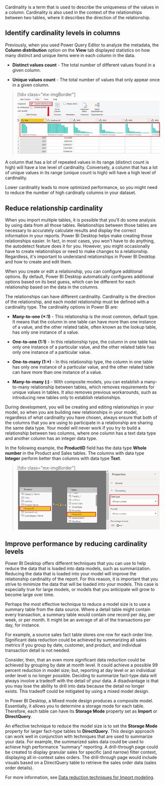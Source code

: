 Cardinality is a term that is used to describe the uniqueness of the values in a column. Cardinality is also used in the context of the relationships between two tables, where it describes the direction of the relationship.

## Identify cardinality levels in columns

Previously, when you used Power Query Editor to analyze the metadata, the **Column distribution** option on the **View** tab displayed statistics on how many distinct and unique items were in each column in the data.

-   **Distinct values count** - The total number of different values found in a given column.

-   **Unique values count** - The total number of values that only appear once in a given column.

> [!div class="mx-imgBorder"]
> [![Screenshot of column distribution statistics.](../media/4-column-distribution-statistics-ssm.png)](../media/4-column-distribution-statistics-ssm.png#lightbox)

A column that has a lot of repeated values in its range (distinct count is high) will have a low level of cardinality. Conversely, a column that has a lot of unique values in its range (unique count is high) will have a high level of cardinality.

Lower cardinality leads to more optimized performance, so you might need to reduce the number of high cardinally columns in your dataset.

## Reduce relationship cardinality

When you import multiple tables, it is possible that you'll do some analysis by using data from all those tables. Relationships between those tables are necessary to accurately calculate results and display the correct information in your reports. Power BI Desktop helps make creating those relationships easier. In fact, in most cases, you won't have to do anything, the autodetect feature does it for you. However, you might occasionally have to create relationships or need to make changes to a relationship. Regardless, it's important to understand relationships in Power BI Desktop and how to create and edit them.

When you create or edit a relationship, you can configure additional options. By default, Power BI Desktop automatically configures additional options based on its best guess, which can be different for each relationship based on the data in the columns.

The relationships can have different cardinality. Cardinality is the direction of the relationship, and each model relationship must be defined with a cardinality type. The cardinality options in Power BI are:

-   **Many-to-one (*:1)** - This relationship is the most common, default type. It means that the column in one table can have more than one instance of a value, and the other related table, often known as the lookup table, has only one instance of a value.

-   **One-to-one (1:1)** - In this relationship type, the column in one table has only one instance of a particular value, and the other related table has only one instance of a particular value.

-   **One-to-many (1:*)** - In this relationship type, the column in one table has only one instance of a particular value, and the other related table can have more than one instance of a value.

-   **Many-to-many (:)** - With composite models, you can establish a many-to-many relationship between tables, which removes requirements for unique values in tables. It also removes previous workarounds, such as introducing new tables only to establish relationships.

During development, you will be creating and editing relationships in your model, so when you are building new relationships in your model, regardless of what cardinality you have chosen, always ensure that both of the columns that you are using to participate in a relationship are sharing the same data type. Your model will never work if you try to build a relationship between two columns, where one column has a text data type and another column has an integer data type.

In the following example, the **ProductID** field has the data type **Whole number** in the Product and Sales tables. The columns with data type **Integer** perform better than columns with data type **Text**.

> [!div class="mx-imgBorder"]
> [![Screenshot shows how to check data type of ProductID.](../media/4-product-id-type-whole-number-ssm.png)](../media/4-product-id-type-whole-number-ssm.png#lightbox)

## Improve performance by reducing cardinality levels

Power BI Desktop offers different techniques that you can use to help reduce the data that is loaded into data models, such as summarization. Reducing the data that is loaded into your model will improve the relationship cardinality of the report. For this reason, it is important that you strive to minimize the data that will be loaded into your models. This case is especially true for large models, or models that you anticipate will grow to become large over time.

Perhaps the most effective technique to reduce a model size is to use a summary table from the data source. Where a detail table might contain every transaction, a summary table would contain one record per day, per week, or per month. It might be an average of all of the transactions per day, for instance.

For example, a source sales fact table stores one row for each order line. Significant data reduction could be achieved by summarizing all sales metrics if you group by date, customer, and product, and individual transaction detail is not needed.

Consider, then, that an even more significant data reduction could be achieved by grouping by date at month level. It could achieve a possible 99 percent reduction in model size; but, reporting at day level or an individual order level is no longer possible. Deciding to summarize fact-type data will always involve a tradeoff with the detail of your data. A disadvantage is that you may lose the ability to drill into data because the detail no longer exists. This tradeoff could be mitigated by using a mixed model design.

In Power BI Desktop, a Mixed mode design produces a composite model. Essentially, it allows you to determine a storage mode for each table. Therefore, each table can have its **Storage Mode** property set as **Import** or **DirectQuery**.

An effective technique to reduce the model size is to set the **Storage Mode** property for larger fact-type tables to **DirectQuery**. This design approach can work well in conjunction with techniques that are used to summarize your data. For example, the summarized sales data could be used to achieve high performance "summary" reporting. A drill-through page could be created to display granular sales for specific (and narrow) filter context, displaying all in-context sales orders. The drill-through page would include visuals based on a DirectQuery table to retrieve the sales order data (sales order details).

For more information, see [Data reduction techniques for Import modeling](/power-bi/guidance/import-modeling-data-reduction#group-by-and-summarize/?azure-portal=true).

